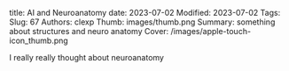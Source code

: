 title: AI and Neuroanatomy
date: 2023-07-02
Modified: 2023-07-02
Tags: 
Slug: 67
Authors: clexp
Thumb: images/thumb.png
Summary: something about structures and neuro anatomy
Cover: /images/apple-touch-icon_thumb.png


I really really thought about neuroanatomy
